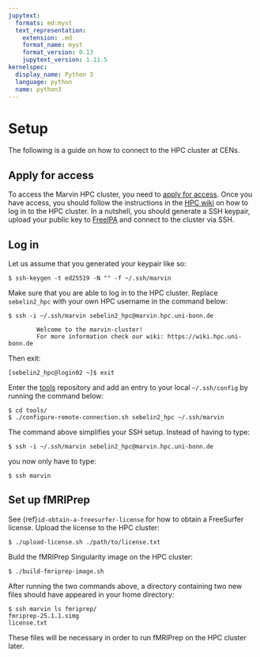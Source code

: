 ```yaml
---
jupytext:
  formats: md:myst
  text_representation:
    extension: .md
    format_name: myst
    format_version: 0.13
    jupytext_version: 1.11.5
kernelspec:
  display_name: Python 3
  language: python
  name: python3
---
```


# Setup

The following is a guide on how to connect to the HPC
cluster at CENs.

## Apply for access

To access the Marvin HPC cluster, you need to [apply for access](https://www.hpc.uni-bonn.de/en/systems/marvin).
Once you have access,
you should follow the instructions in the
[HPC wiki](https://wiki.hpc.uni-bonn.de/gaining_access)
on how to log in to the HPC cluster.
In a nutshell,
you should
generate a SSH keypair,
upload your public key to [FreeIPA](https://freeipa.hpc.uni-bonn.de/)
and connect to the cluster via SSH.

## Log in

Let us assume that you generated your keypair like so:

```console
$ ssh-keygen -t ed25519 -N "" -f ~/.ssh/marvin
```

Make sure that you are able to log in to the HPC cluster. Replace
`sebelin2_hpc` with your own HPC username in the command below:

```console
$ ssh -i ~/.ssh/marvin sebelin2_hpc@marvin.hpc.uni-bonn.de

        Welcome to the marvin-cluster!
        For more information check our wiki: https://wiki.hpc.uni-bonn.de
```

Then exit:

```console
[sebelin2_hpc@login02 ~]$ exit
```

Enter the [tools](./installation) repository
and add an entry to your local `~/.ssh/config` by running
the command below:

```console
$ cd tools/
$ ./configure-remote-connection.sh sebelin2_hpc ~/.ssh/marvin
```

The command above simplifies your SSH setup.
Instead of having to type:

```console
$ ssh -i ~/.ssh/marvin sebelin2_hpc@marvin.hpc.uni-bonn.de
```

you now only have to type:

```console
$ ssh marvin
```

## Set up fMRIPrep

See {ref}`id-obtain-a-freesurfer-license` for how to obtain a FreeSurfer license.
Upload the license to the HPC cluster:

```console
$ ./upload-license.sh ./path/to/license.txt
```

Build the fMRIPrep Singularity image on the HPC cluster:

```console
$ ./build-fmriprep-image.sh
```

After running the two commands above, a directory containing two new files should
have appeared in your home directory:

```console
$ ssh marvin ls fmriprep/
fmriprep-25.1.1.simg
license.txt
```

These files will be necessary in order to run
fMRIPrep on the HPC cluster later.
